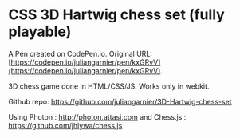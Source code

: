 # CSS 3D Hartwig chess set (fully playable)

A Pen created on CodePen.io. Original URL: [https://codepen.io/juliangarnier/pen/kxGRvV](https://codepen.io/juliangarnier/pen/kxGRvV).

3D chess game done in HTML/CSS/JS. 
Works only in webkit. 

Github repo: 
https://github.com/juliangarnier/3D-Hartwig-chess-set 

Using Photon : http://photon.attasi.com and Chess.js : https://github.com/jhlywa/chess.js